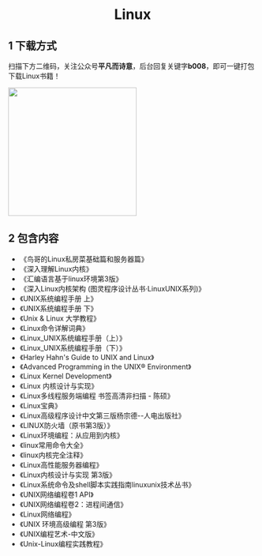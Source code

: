 <h1 align="center">Linux</h1>

## 1 下载方式

扫描下方二维码，关注公众号**平凡而诗意**，后台回复关键字**b008**，即可一键打包下载Linux书籍！

<img src="https://s1.ax1x.com/2022/07/10/jsCAdH.jpg" width="260" height="260" align=center></img>

## 2 包含内容

- 《鸟哥的Linux私房菜基础篇和服务器篇》
- 《深入理解Linux内核》
- 《汇编语言基于linux环境第3版》
- 《深入Linux内核架构 (图灵程序设计丛书·LinuxUNIX系列)》
- 《UNIX系统编程手册 上》
- 《UNIX系统编程手册 下》
- 《Unix & Linux 大学教程》
- 《Linux命令详解词典》
- 《Linux_UNIX系统编程手册（上）》
- 《Linux_UNIX系统编程手册（下）》
- 《Harley Hahn's Guide to UNIX and Linux》
- 《Advanced Programming in the UNIX® Environment》
- 《Linux Kernel Development》
- 《Linux 内核设计与实现》
- 《Linux多线程服务端编程 书签高清非扫描 - 陈硕》
- 《Linux宝典》
- 《Linux高级程序设计中文第三版杨宗德--人电出版社》
- 《LINUX防火墙（原书第3版）》
- 《Linux环境编程：从应用到内核》
- 《linux常用命令大全》
- 《linux内核完全注释》
- 《Linux高性能服务器编程》
- 《Linux内核设计与实现 第3版》
- 《Linux系统命令及shell脚本实践指南linuxunix技术丛书》
- 《UNIX网络编程卷1 API》
- 《UNIX网络编程卷2：进程间通信》
- 《Linux网络编程》
- 《UNIX 环境高级编程 第3版》
- 《UNIX编程艺术-中文版》
- 《Unix-Linux编程实践教程》